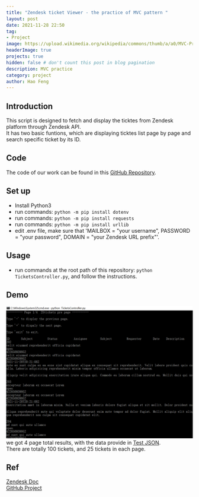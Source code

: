 ```yaml
---
title: "Zendesk ticket Viewer - the practice of MVC pattern "
layout: post
date: 2021-11-28 22:50
tag: 
- Project
image: https://upload.wikimedia.org/wikipedia/commons/thumb/a/a0/MVC-Process.svg/200px-MVC-Process.svg.png
headerImage: true
projects: true
hidden: false # don't count this post in blog pagination
description: MVC practice
category: project
author: Hao Feng
---
```


## Introduction

This script is designed to fetch and display the ticktes from Zendesk platform through Zendesk API.  
It has two basic funtions, which are displaying ticktes list page by page and search specific ticket by its ID.  

## Code

The code of our work can be found in this [GitHub Repository](https://github.com/Gilone/Ticket-Viewer).

## Set up

* Install Python3
* run commands: `python -m pip install dotenv`
* run commands: `python -m pip install requests`
* run commands: `python -m pip install urllib`
* edit .env file, make sure that 'MAILBOX = "your username", PASSWORD = "your password", DOMAIN = "your Zendesk URL prefix"'.

## Usage

* run commands at the root path of this repository: `python TicketsController.py`, and follow the instructions.

## Demo

![Page Display](https://raw.githubusercontent.com/Gilone/Ticket-Viewer/main/demo.png)  
we got 4 page total results, with the data provide in [Test JSON](https://gist.github.com/svizzari/c7ffed8e10d3a456b40ac9d18f34289c).  
There are totally 100 tickets, and 25 tickets in each page.  

## Ref

[Zendesk Doc](https://developer.zendesk.com/rest_api/docs/support/tickets)  
[GitHub Project](https://github.com/kho226/Zendesk)
